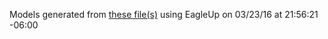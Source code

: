 Models generated from [these file(s)](https://raw.github.com/sparkfun/Serial_7_Segment_Shield/ed313bc0a88e3b244281b9f12d1c544384c98540/hardware/Serial-7-Segment-Shield.brd) using EagleUp on 03/23/16 at 21:56:21 -06:00
